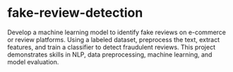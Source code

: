 # fake-review-detection
Develop a machine learning model to identify fake reviews on e-commerce or review platforms. Using a labeled dataset, preprocess the text, extract features, and train a classifier to detect fraudulent reviews. This project demonstrates skills in NLP, data preprocessing, machine learning, and model evaluation.

